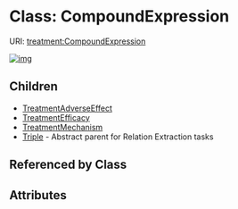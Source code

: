 
# Class: CompoundExpression




URI: [treatment:CompoundExpression](http://w3id.org/ontogpt/treatments/CompoundExpression)


[![img](https://yuml.me/diagram/nofunky;dir:TB/class/[Triple],[TreatmentMechanism],[TreatmentEfficacy],[TreatmentAdverseEffect],[CompoundExpression]^-[Triple],[CompoundExpression]^-[TreatmentMechanism],[CompoundExpression]^-[TreatmentEfficacy],[CompoundExpression]^-[TreatmentAdverseEffect])](https://yuml.me/diagram/nofunky;dir:TB/class/[Triple],[TreatmentMechanism],[TreatmentEfficacy],[TreatmentAdverseEffect],[CompoundExpression]^-[Triple],[CompoundExpression]^-[TreatmentMechanism],[CompoundExpression]^-[TreatmentEfficacy],[CompoundExpression]^-[TreatmentAdverseEffect])

## Children

 * [TreatmentAdverseEffect](TreatmentAdverseEffect.md)
 * [TreatmentEfficacy](TreatmentEfficacy.md)
 * [TreatmentMechanism](TreatmentMechanism.md)
 * [Triple](Triple.md) - Abstract parent for Relation Extraction tasks

## Referenced by Class


## Attributes

